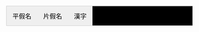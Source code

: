 <html>
<head>
<style type="text/css">
#Header{
　width:360px;
　height:80px;
　text-align:center;
　line-height:80px;
　font-size:15px;
　color:#fffaf3;
　font-family:SimHei,Microsoft YaHei;
　background-color:#f9c81e;
}
#body{
　text-align:center;
  text-shadow:2px 2px 5px #20B2AA;
　line-height:280px;
  width: 200px;
  height: 800px;
　font-size:15px;
　color:#f9c81e;
　font-family:SimHei,Microsoft YaHei;
　background-color:#fffaf3;
}
.tab {
    overflow: hidden;
    border: 1px solid #ccc;
    background-color: black;
    font-family:SimHei,Microsoft YaHei;
}
.tab button {
    font-family:SimHei,Microsoft YaHei;
    float: left;
    border: none;
    outline: none;
    cursor: pointer;
    padding: 14px 16px;
    transition: 0.3s;
    font-size: 17px;
    
}
.tab button:hover {
    background-color:lightblue;
}
.tab button.active {
    background-color: orange;
}
.tabcontent {
    display: none;
    padding: 8px 12px;
    text-shadow: 2px 2px 5px blue;
    background-color:black;
    font-family:SimHei,Microsoft YaHei;
}
table.blueTable {
  border: 4px solid #FEFFFC;
  background-color: #FAFFE7;
  height: 800px;
}
table.blueTable td, table.blueTable th {
  border: 3px solid #F9F9F3;
  padding: 10px 10px;
}
table.blueTable tbody td {
  font-size: 23px;
}
table.blueTable td:nth-child(even) {
  background: #D0E4F5;
}
</style>
</head>
<body>
<div id="Body"> </div>
<div class="tab">
  <button class="tablinks" onclick="openCity(event, '平假名')">平假名</button>
  <button class="tablinks" onclick="openCity(event, '片假名')">片假名</button>
  <button class="tablinks" onclick="openCity(event, '漢字')">漢字</button>
</div>

<div id="平假名" class="tabcontent">
  <h3>平假名:用於一般書寫和印刷;模仿漢字的草書演變而來的。</h3>
<table class="blueTable">
<tbody>
<tr>
<td>cell1_1</td>
<td>cell2_1</td>
<td>cell3_1</td>
<td>cell4_1</td>
<td>cell5_1</td>
<td>cell6_1</td>
<td>cell7_1</td>
<td>cell8_1</td>
<td>cell9_1</td>
<td>cell10_1</td>
<td>cell11_1</td>
<td>cell12_1</td>
</tr>
<tr>
<td>cell1_2</td>
<td>cell2_2</td>
<td>cell3_2</td>
<td>cell4_2</td>
<td>cell5_2</td>
<td>cell6_2</td>
<td>cell7_2</td>
<td>cell8_2</td>
<td>cell9_2</td>
<td>cell10_2</td>
<td>cell11_2</td>
<td>cell12_2</td>
</tr>
<tr>
<td>cell1_3</td>
<td>cell2_3</td>
<td>cell3_3</td>
<td>cell4_3</td>
<td>cell5_3</td>
<td>cell6_3</td>
<td>cell7_3</td>
<td>cell8_3</td>
<td>cell9_3</td>
<td>cell10_3</td>
<td>cell11_3</td>
<td>cell12_3</td>
</tr>
<tr>
<td>cell1_4</td>
<td>cell2_4</td>
<td>cell3_4</td>
<td>cell4_4</td>
<td>cell5_4</td>
<td>cell6_4</td>
<td>cell7_4</td>
<td>cell8_4</td>
<td>cell9_4</td>
<td>cell10_4</td>
<td>cell11_4</td>
<td>cell12_4</td>
</tr>
<tr>
<td>cell1_5</td>
<td>cell2_5</td>
<td>cell3_5</td>
<td>cell4_5</td>
<td>cell5_5</td>
<td>cell6_5</td>
<td>cell7_5</td>
<td>cell8_5</td>
<td>cell9_5</td>
<td>cell10_5</td>
<td>cell11_5</td>
<td>cell12_5</td>
</tr>
<tr>
<td>cell1_6</td>
<td>cell2_6</td>
<td>cell3_6</td>
<td>cell4_6</td>
<td>cell5_6</td>
<td>cell6_6</td>
<td>cell7_6</td>
<td>cell8_6</td>
<td>cell9_6</td>
<td>cell10_6</td>
<td>cell11_6</td>
<td>cell12_6</td>
</tr>
</tbody>
</table> 
</div>

<div id="片假名" class="tabcontent">
  <h3>片假名:用於標記外來語及特殊詞彙；模仿漢字的楷書、擷取一部分寫成</h3>
   
</div>

<div id="漢字" class="tabcontent">
  <h3>漢字使用上約五千字，交談、閱讀無礙至少需熟稔兩千字</h3>

</div>

<script>
function openCity(evt, cityName) {
    var i, tabcontent, tablinks;
    tabcontent = document.getElementsByClassName("tabcontent");
    for (i = 0; i < tabcontent.length; i++) {
        tabcontent[i].style.display = "none";
    }
    tablinks = document.getElementsByClassName("tablinks");
    for (i = 0; i < tablinks.length; i++) {
        tablinks[i].className = tablinks[i].className.replace(" active", "");
    }
    document.getElementById(cityName).style.display = "block";
    evt.currentTarget.className += " active";
}
</script>
     
</body>
